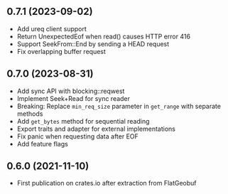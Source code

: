 ## 0.7.1 (2023-09-02)

* Add ureq client support
* Return UnexpectedEof when read() causes HTTP error 416
* Support SeekFrom::End by sending a HEAD request
* Fix overlapping buffer request

## 0.7.0 (2023-08-31)

* Add sync API with blocking::reqwest
* Implement Seek+Read for sync reader
* Breaking: Replace `min_req_size` parameter in `get_range` with separate methods
* Add `get_bytes` method for sequential reading
* Export traits and adapter for external implementations
* Fix panic when requesting data after EOF
* Add feature flags

## 0.6.0 (2021-11-10)

* First publication on crates.io after extraction from FlatGeobuf
